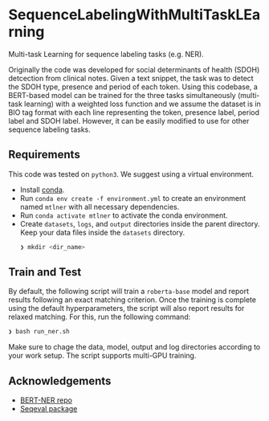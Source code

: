 # SequenceLabelingWithMultiTaskLEarning
Multi-task Learning for sequence labeling tasks (e.g. NER).

Originally the code was developed for social determinants of health (SDOH) detcection from clinical notes. Given a text snippet, the task was to detect the SDOH type, presence and period of each token. Using this codebase, a BERT-based model can be trained for the three tasks simultaneously (multi-task learning) with a weighted loss function and we assume the dataset is in BIO tag format with each line representing the token, presence label, period label and SDOH label. However, it can be easily modified to use for other sequence labeling tasks.


## Requirements
This code was tested on `python3`. We suggest using a virtual environment.
* Install [conda](https://conda.io/projects/conda/en/latest/user-guide/install/index.html).
* Run `conda env create -f environment.yml` to create an environment named `mtlner` with all necessary dependencies.
* Run `conda activate mtlner` to activate the conda environment.
* Create `datasets`, `logs`, and `output` directories inside the parent directory. Keep your data files inside the `datasets` directory.
  ```sh
  ❯ mkdir <dir_name>
  ```

## Train and Test
By default, the following script will train a `roberta-base` model and report results following an exact matching criterion. Once the training is complete using the default hyperparameters, the script will also report results for relaxed matching. For this, run the following command:
```sh
❯ bash run_ner.sh
```
Make sure to chage the data, model, output and log directories according to your work setup. The script supports multi-GPU training.

## Acknowledgements
* [BERT-NER repo](https://github.com/kamalkraj/BERT-NER)
* [Seqeval package](https://github.com/chakki-works/seqeval)